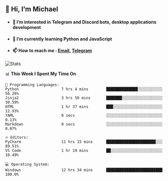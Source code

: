 ## 👋 Hi, I’m Michael
- #### 👀 I’m interested in Telegram and Discord bots, desktop applications development
- #### 🌱 I’m currently learning Python and JavaScript
- #### 📫 How to reach me : [Email](mailto:misha@kurapov.ru), [Telegram](https://t.me/mickr7)

![Stats](https://github-readme-stats.vercel.app/api?username=krpff&show_icons=true&theme=react&hide=issues&count_private=true&layout=compact)


<!--START_SECTION:waka-->
📊 **This Week I Spent My Time On** 

```text
💬 Programming Languages: 
Python                   7 hrs 4 mins        ██████████████░░░░░░░░░░░   56.26% 
Jinja2                   3 hrs 50 mins       ███████░░░░░░░░░░░░░░░░░░   30.59% 
HTML                     1 hr 37 mins        ███░░░░░░░░░░░░░░░░░░░░░░   12.93% 
YAML                     0 secs              ░░░░░░░░░░░░░░░░░░░░░░░░░   0.13% 
Markdown                 0 secs              ░░░░░░░░░░░░░░░░░░░░░░░░░   0.07%

🔥 Editors: 
PyCharm                  11 hrs 15 mins      ██████████████████████░░░   89.51% 
VS Code                  1 hr 19 mins        ██░░░░░░░░░░░░░░░░░░░░░░░   10.49%

💻 Operating System: 
Windows                  12 hrs 34 mins      █████████████████████████   100.0%

```


<!--END_SECTION:waka-->
